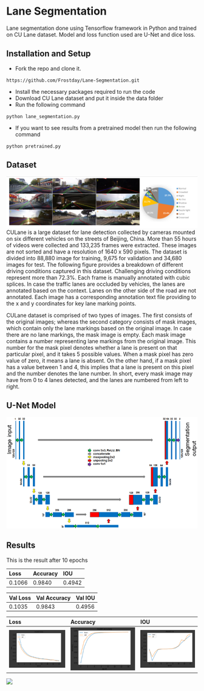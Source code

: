 # Lane Segmentation
Lane segmentation done using Tensorflow framework in Python and trained on CU Lane dataset. Model and loss function used are U-Net and dice loss.

## Installation and Setup

* Fork the repo and clone it.
```
https://github.com/Frostday/Lane-Segmentation.git
```
* Install the necessary packages required to run the code
* Download CU Lane dataset and put it inside the data folder
* Run the following command
```
python lane_segmentation.py
```
* If you want to see results from a pretrained model then run the following command
```
python pretrained.py
```

## Dataset
![](assets/dataset.png)
CULane is a large dataset for lane detection collected by cameras mounted on six different vehicles on the streets of Beijing, China. More than 55 hours of videos were collected and 133,235 frames were extracted. These images are not sorted and have a resolution of 1640 x 590 pixels. The dataset is divided into 88,880 image for training, 9,675 for validation and 34,680 images for test. The following
figure provides a breakdown of different driving conditions captured in this dataset. Challenging driving conditions represent more than 72.3\%. Each frame is manually annotated with cubic splices. In case the traffic lanes are occluded by vehicles, the lanes are annotated based on the context. Lanes on the other side of the road are not annotated. Each image has a corresponding annotation text file providing to the x and y coordinates for key lane marking points.

CULane dataset is comprised of two types of images. The first consists of the original images; whereas the second category consists of mask images, which contain only the lane markings based on the original image. In case there are no lane markings, the mask image is empty. Each mask image contains a number representing lane markings from the original image. This number for the mask pixel denotes whether a lane is present on that particular pixel, and it takes 5 possible values. When a mask pixel has zero value of zero, it means a lane is absent. On the other hand, if a mask pixel has a value between 1 and 4, this implies that a lane is present on this pixel and the number denotes the lane number. In short, every mask image may have from 0 to 4 lanes detected, and the lanes are numbered from left to right.

## U-Net Model
![](assets/model.png)

## Results
This is the result after 10 epochs

| Loss   | Accuracy | IOU    |
|:-------|:---------|:-------|
| 0.1066 | 0.9840   | 0.4942 |

| Val Loss | Val Accuracy | Val IOU |
|:---------|:-------------|:--------|
| 0.1035   | 0.9843       | 0.4956  |

| Loss                | Accuracy           | IOU                |
|:--------------------|:-------------------|:-------------------|
| ![](assets/loss.png)| ![](assets/acc.png)| ![](assets/iou.png)|

![](assets/result.png)